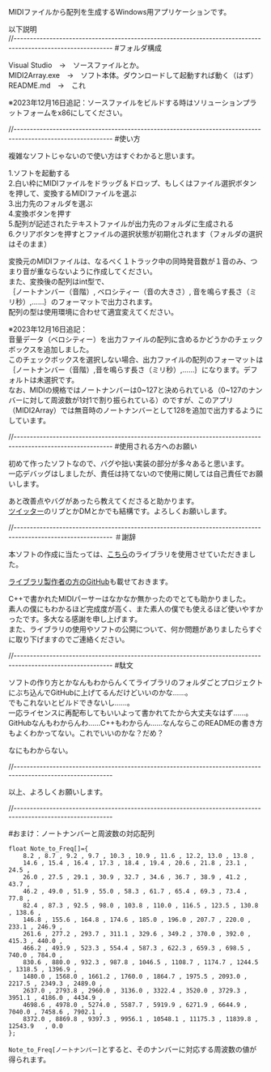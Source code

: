 MIDIファイルから配列を生成するWindows用アプリケーションです。

以下説明  
//------------------------------------------------------------------------------------------------------------
#フォルダ構成

Visual Studio　->　ソースファイルとか。  
MIDI2Array.exe　->　ソフト本体。ダウンロードして起動すれば動く（はず）  
README.md　->　これ

※2023年12月16日追記：ソースファイルをビルドする時はソリューションプラットフォームをx86にしてください。  

//------------------------------------------------------------------------------------------------------------
#使い方

複雑なソフトじゃないので使い方はすぐわかると思います。

1.ソフトを起動する  
2.白い枠にMIDIファイルをドラッグ＆ドロップ、もしくはファイル選択ボタンを押して、変換するMIDIファイルを選ぶ  
3.出力先のフォルダを選ぶ  
4.変換ボタンを押す  
5.配列が記述されたテキストファイルが出力先のフォルダに生成される  
6.クリアボタンを押すとファイルの選択状態が初期化されます（フォルダの選択はそのまま）  

変換元のMIDIファイルは、なるべく１トラック中の同時発音数が１音のみ、つまり音が重ならないように作成してください。  
また、変換後の配列はint型で、  
｛ノートナンバー（音階）, ベロシティー（音の大きさ）, 音を鳴らす長さ（ミリ秒）,......｝のフォーマットで出力されます。  
配列の型は使用環境に合わせて適宜変えてください。

※2023年12月16日追記：  
音量データ（ベロシティー）を出力ファイルの配列に含めるかどうかのチェックボックスを追加しました。  
このチェックボックスを選択しない場合、出力ファイルの配列のフォーマットは｛ノートナンバー（音階）,音を鳴らす長さ（ミリ秒）,......｝になります。デフォルトは未選択です。  
なお、MIDIの規格ではノートナンバーは0\~127と決められている（0\~127のナンバーに対して周波数が1対1で割り振られている）のですが、このアプリ（MIDI2Array）では無音時のノートナンバーとして128を追加で出力するようにしています。  

//------------------------------------------------------------------------------------------------------------
#使用される方へのお願い

初めて作ったソフトなので、バグや拙い実装の部分が多々あると思います。  
一応デバッグはしましたが、責任は持てないので使用に関しては自己責任でお願いします。

あと改善点やバグがあったら教えてくださると助かります。  
[ツイッター](https://twitter.com/kukiwakame107)のリプとかDMとかでも結構です。よろしくお願いします。

//------------------------------------------------------------------------------------------------------------
＃謝辞

本ソフトの作成に当たっては、[こちら](https://midifile.sapp.org/)のライブラリを使用させていただきました。

[ライブラリ製作者の方のGitHub](https://github.com/craigsapp)も載せておきます。

C++で書かれたMIDIパーサーはなかなか無かったのでとても助かりました。  
素人の僕にもわかるほど完成度が高く、また素人の僕でも使えるほど使いやすかったです。多大なる感謝を申し上げます。  
また、ライブラリの使用やソフトの公開について、何か問題がありましたらすぐに取り下げますのでご連絡ください。

//------------------------------------------------------------------------------------------------------------
#駄文

ソフトの作り方とかなんもわからんくてライブラリのフォルダごとプロジェクトにぶち込んでGitHubに上げてるんだけどいいのかな……。  
でもこれないとビルドできないし……。  
一応ライセンスに再配布してもいいよって書かれてたから大丈夫なはず……。  
GitHubなんもわからんわ……C++もわからん……なんならこのREADMEの書き方もよくわかってない。これでいいのかな？だめ？

なにもわからない。

//------------------------------------------------------------------------------------------------------------

以上、よろしくお願いします。

//------------------------------------------------------------------------------------------------------------

#おまけ：ノートナンバーと周波数の対応配列
```
float Note_to_Freq[]={  
    8.2 , 8.7 , 9.2 , 9.7 , 10.3 , 10.9 , 11.6 , 12.2, 13.0 , 13.8 ,  
    14.6 , 15.4 , 16.4 , 17.3 , 18.4 , 19.4 , 20.6 , 21.8 , 23.1 , 24.5 ,  
    26.0 , 27.5 , 29.1 , 30.9 , 32.7 , 34.6 , 36.7 , 38.9 , 41.2 , 43.7 ,  
    46.2 , 49.0 , 51.9 , 55.0 , 58.3 , 61.7 , 65.4 , 69.3 , 73.4 , 77.8 ,  
    82.4 , 87.3 , 92.5 , 98.0 , 103.8 , 110.0 , 116.5 , 123.5 , 130.8 , 138.6 ,  
    146.8 , 155.6 , 164.8 , 174.6 , 185.0 , 196.0 , 207.7 , 220.0 , 233.1 , 246.9 ,  
    261.6 , 277.2 , 293.7 , 311.1 , 329.6 , 349.2 , 370.0 , 392.0 , 415.3 , 440.0 ,  
    466.2 , 493.9 , 523.3 , 554.4 , 587.3 , 622.3 , 659.3 , 698.5 , 740.0 , 784.0 ,  
    830.6 , 880.0 , 932.3 , 987.8 , 1046.5 , 1108.7 , 1174.7 , 1244.5 , 1318.5 , 1396.9 ,  
    1480.0 , 1568.0 , 1661.2 , 1760.0 , 1864.7 , 1975.5 , 2093.0 , 2217.5 , 2349.3 , 2489.0 ,  
    2637.0 , 2793.8 , 2960.0 , 3136.0 , 3322.4 , 3520.0 , 3729.3 , 3951.1 , 4186.0 , 4434.9 ,  
    4698.6 , 4978.0 , 5274.0 , 5587.7 , 5919.9 , 6271.9 , 6644.9 , 7040.0 , 7458.6 , 7902.1 ,  
    8372.0 , 8869.8 , 9397.3 , 9956.1 , 10548.1 , 11175.3 , 11839.8 , 12543.9	, 0.0  
};
```

`Note_to_Freq[ノートナンバー]`とすると、そのナンバーに対応する周波数の値が得られます。